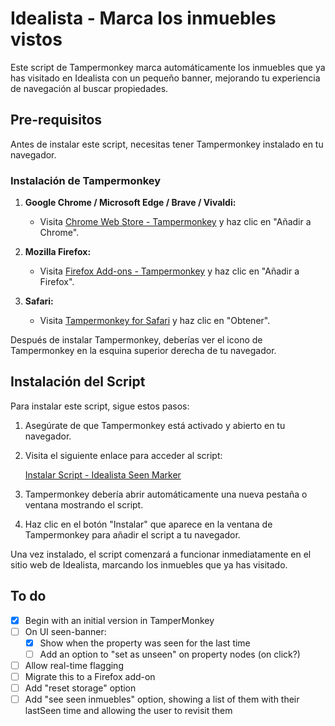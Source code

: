 # Idealista - Marca los inmuebles vistos

Este script de Tampermonkey marca automáticamente los inmuebles que ya has visitado en Idealista con un pequeño banner, mejorando tu experiencia de navegación al buscar propiedades.

## Pre-requisitos

Antes de instalar este script, necesitas tener Tampermonkey instalado en tu navegador.

### Instalación de Tampermonkey

1. **Google Chrome / Microsoft Edge / Brave / Vivaldi:**

   - Visita [Chrome Web Store - Tampermonkey](https://chrome.google.com/webstore/detail/tampermonkey/dhdgffkkebhmkfjojejmpbldmpobfkfo) y haz clic en "Añadir a Chrome".

2. **Mozilla Firefox:**

   - Visita [Firefox Add-ons - Tampermonkey](https://addons.mozilla.org/en-US/firefox/addon/tampermonkey/) y haz clic en "Añadir a Firefox".

3. **Safari:**
   - Visita [Tampermonkey for Safari](https://apps.apple.com/app/tampermonkey/id1482490089) y haz clic en "Obtener".

Después de instalar Tampermonkey, deberías ver el icono de Tampermonkey en la esquina superior derecha de tu navegador.

## Instalación del Script

Para instalar este script, sigue estos pasos:

1. Asegúrate de que Tampermonkey está activado y abierto en tu navegador.
2. Visita el siguiente enlace para acceder al script:

   [Instalar Script - Idealista Seen Marker](https://raw.githubusercontent.com/carlostxrres/idealista-seen-marker/main/index.user.js)

3. Tampermonkey debería abrir automáticamente una nueva pestaña o ventana mostrando el script.
4. Haz clic en el botón "Instalar" que aparece en la ventana de Tampermonkey para añadir el script a tu navegador.

Una vez instalado, el script comenzará a funcionar inmediatamente en el sitio web de Idealista, marcando los inmuebles que ya has visitado.

## To do

- [x] Begin with an initial version in TamperMonkey
- [ ] On UI seen-banner:
  - [x] Show when the property was seen for the last time
  - [ ] Add an option to "set as unseen" on property nodes (on click?)
- [ ] Allow real-time flagging
- [ ] Migrate this to a Firefox add-on
- [ ] Add "reset storage" option
- [ ] Add "see seen inmuebles" option, showing a list of them with their lastSeen time and allowing the user to revisit them
